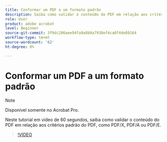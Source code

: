 ```yaml
---
title: Conformar um PDF a um formato padrão
description: Saiba como validar o conteúdo do PDF em relação aos critérios padrão do PDF, como PDF/X, PDF/A ou PDF/E
role: User
product: adobe acrobat
level: Beginner
source-git-commit: 3f9dc206aee94fa9a8b9a7938ef4ca0f4de89164
workflow-type: tm+mt
source-wordcount: '62'
ht-degree: 0%

---
```


# Conformar um PDF a um formato padrão

>[!NOTE]
>
>Disponível somente no Acrobat Pro.

Neste tutorial em vídeo de 60 segundos, saiba como validar o conteúdo do PDF em relação aos critérios padrão do PDF, como PDF/X, PDF/A ou PDF/E.

>[!VIDEO](https://video.tv.adobe.com/v/3409906?quality=12&learn=on&hidetitle=true)

